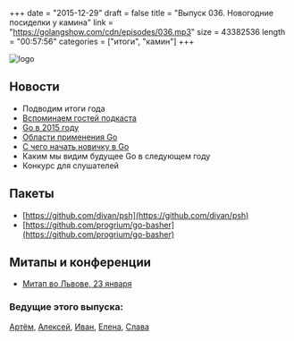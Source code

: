 +++
date = "2015-12-29"
draft = false
title = "Выпуск 036. Новогодние посиделки у камина"
link = "https://golangshow.com/cdn/episodes/036.mp3"
size = 43382536
length = "00:57:56"
categories = ["итоги", "камин"]
+++

![logo](./images/go_fireplace.png)

## Новости
- Подводим итоги года
- [Вспоминаем гостей подкаста](https://golangshow.com/categories/гости/)
- [Go в 2015 году](http://habrahabr.ru/post/274057/)
- [Области применения Go](https://habrastorage.org/files/d46/a17/ee7/d46a17ee745640cc804aa1a01f5a66d4.png)
- [С чего начать новичку в Go](http://habrahabr.ru/post/269355/)
- Каким мы видим будущее Go в следующем году
- Конкурс для слушателей

## Пакеты
- [https://github.com/divan/psh](https://github.com/divan/psh)
- [https://github.com/progrium/go-basher](https://github.com/progrium/go-basher)

## Митапы и конференции
- [Митап во Львове, 23 января](http://www.meetup.com/Lviv-Golang-Group/events/227453083/)

### Ведущие этого выпуска:
[Артём](https://twitter.com/miolini), [Алексей](https://twitter.com/paaleksey), [Иван](https://twitter.com/idanyliuk), [Елена](https://twitter.com/webdeva), [Слава](https://twitter.com/m0sth8)
